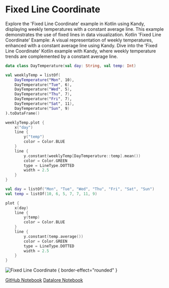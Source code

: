 # Fixed Line Coordinate

<web-summary>
Explore the 'Fixed Line Coordinate' example in Kotlin using Kandy, displaying weekly temperatures with a constant average line.
This example demonstrates the use of fixed lines in data visualization.
</web-summary>

<card-summary>
Kotlin 'Fixed Line Coordinate' Example: A visual representation of weekly temperatures, enhanced with a constant average line using Kandy.
</card-summary>

<link-summary>
Dive into the 'Fixed Line Coordinate' Kotlin example with Kandy, where weekly temperature trends are complemented by a constant average line.
</link-summary>

<!---IMPORT org.jetbrains.kotlinx.kandy.letsplot.samples.Lines-->

<!---FUN line_fixed_coord-->
<tabs>
<tab title="Dataframe">

```kotlin
data class DayTemperature(val day: String, val temp: Int)

val weeklyTemp = listOf(
    DayTemperature("Mon", 10),
    DayTemperature("Tue", 6),
    DayTemperature("Wed", 5),
    DayTemperature("Thu", 7),
    DayTemperature("Fri", 7),
    DayTemperature("Sat", 11),
    DayTemperature("Sun", 9)
).toDataFrame()

weeklyTemp.plot {
    x("day")
    line {
        y("temp")
        color = Color.BLUE
    }
    line {
        y.constant(weeklyTemp[DayTemperature::temp].mean())
        color = Color.GREEN
        type = LineType.DOTTED
        width = 2.5
    }
}
```

</tab>
<tab title="Collections">

```kotlin
val day = listOf("Mon", "Tue", "Wed", "Thu", "Fri", "Sat", "Sun")
val temp = listOf(10, 6, 5, 7, 7, 11, 9)

plot {
    x(day)
    line {
        y(temp)
        color = Color.BLUE
    }
    line {
        y.constant(temp.average())
        color = Color.GREEN
        type = LineType.DOTTED
        width = 2.5
    }
}
```

</tab></tabs>
<!---END-->

![Fixed Line Coordinate](line_fixed_coord.png) { border-effect="rounded" }


<seealso style="cards">
       <category ref="example-ktnb">
           <a href="https://github.com/Kotlin/kandy/blob/main/examples/notebooks/lets-plot/samples/line/fixed_line_coordinate.ipynb" summary="View the notebook on our GitHub repository">GitHub Notebook</a>
           <a href="https://datalore.jetbrains.com/report/static/KQKedA4jDrKu63O53gEN0z/FAf7aNPaKSJ4eZ6dfT0Hkt" summary="Experiment with this example on Datalore">Datalore Notebook</a>
       </category>
</seealso>
